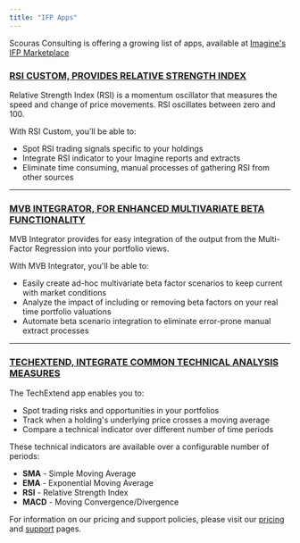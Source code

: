 ```yaml
---
title: "IFP Apps"
---
```

Scouras Consulting is offering a growing list of apps, available at [Imagine's IFP Marketplace](http://marketplace.derivatives.com/collections/vendors?q=Scouras+Consulting "Imagine's IFP Marketplace")

### [RSI CUSTOM, PROVIDES RELATIVE STRENGTH INDEX](/rsicustom/)

Relative Strength Index (RSI) is a momentum oscillator that measures the speed and change of price movements. RSI oscillates between zero and 100.

With RSI Custom, you'll be able to:

- Spot RSI trading signals specific to your holdings
- Integrate RSI indicator to your Imagine reports and extracts
- Eliminate time consuming, manual processes of gathering RSI from other sources

___

### [MVB INTEGRATOR, FOR ENHANCED MULTIVARIATE BETA FUNCTIONALITY](/multivariate/)

MVB Integrator provides for easy integration of the output from the Multi-Factor Regression into your portfolio views.

With MVB Integrator, you'll be able to:

- Easily create ad-hoc multivariate beta factor scenarios to keep current with market conditions
- Analyze the impact of including or removing beta factors on your real time portfolio valuations
- Automate beta scenario integration to eliminate error-prone manual extract processes

___

### [TECHEXTEND, INTEGRATE COMMON TECHNICAL ANALYSIS MEASURES](/techextend/)

The TechExtend app enables you to:

- Spot trading risks and opportunities in your portfolios
- Track when a holding's underlying price crosses a moving average
- Compare a technical indicator over different number of time periods

These technical indicators are available over a configurable number of periods:

- **SMA** - Simple Moving Average
- **EMA** - Exponential Moving Average
- **RSI** - Relative Strength Index
- **MACD** - Moving  Convergence/Divergence

For information on our pricing and support policies, please visit our [pricing](/pricing/) and [support](/support/) pages.